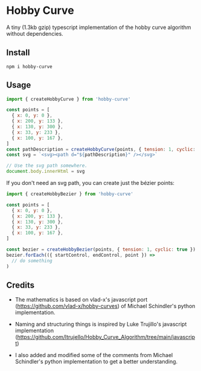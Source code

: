 # Hobby Curve

A tiny (1.3kb gzip) typescript implementation of the hobby curve algorithm without dependencies.

## Install

```
npm i hobby-curve
```

## Usage

```js
import { createHobbyCurve } from 'hobby-curve'

const points = [
  { x: 0, y: 0 },
  { x: 200, y: 133 },
  { x: 130, y: 300 },
  { x: 33, y: 233 },
  { x: 100, y: 167 },
]
const pathDescription = createHobbyCurve(points, { tension: 1, cyclic: true })
const svg = `<svg><path d="${pathDescription}" /></svg>`

// Use the svg path somewhere.
document.body.innerHtml = svg
```

If you don't need an svg path, you can create just the bézier points:

```js
import { createHobbyBezier } from 'hobby-curve'

const points = [
  { x: 0, y: 0 },
  { x: 200, y: 133 },
  { x: 130, y: 300 },
  { x: 33, y: 233 },
  { x: 100, y: 167 },
]

const bezier = createHobbyBezier(points, { tension: 1, cyclic: true })
bezier.forEach(({ startControl, endControl, point }) =>
  // do something
)

```

## Credits

- The mathematics is based on vlad-x's javascript port (https://github.com/vlad-x/hobby-curves) of Michael Schindler's python implementation.

- Naming and structuring things is inspired by Luke Trujillo's javascript implementation (https://github.com/ltrujello/Hobby_Curve_Algorithm/tree/main/javascript)

- I also added and modified some of the comments from Michael Schindler's
  python implementation to get a better understanding.
